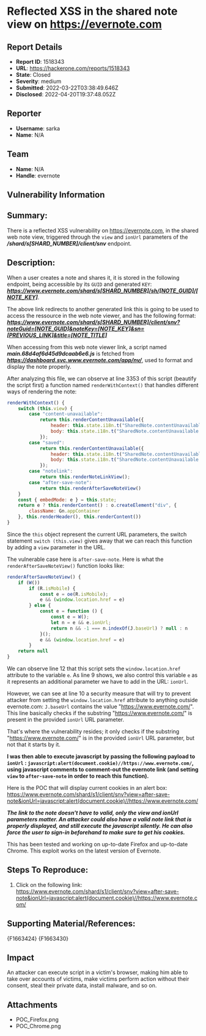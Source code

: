 # Reflected XSS in the shared note view on https://evernote.com

## Report Details
- **Report ID**: 1518343
- **URL**: https://hackerone.com/reports/1518343
- **State**: Closed
- **Severity**: medium
- **Submitted**: 2022-03-22T03:38:49.646Z
- **Disclosed**: 2022-04-20T19:37:48.052Z

## Reporter
- **Username**: sarka
- **Name**: N/A

## Team
- **Name**: N/A
- **Handle**: evernote

## Vulnerability Information
## Summary:

There is a reflected XSS vulnerability on https://evernote.com, in the shared web note view, triggered through the ```view``` and ```ionUrl``` parameters of the ***/shard/s[SHARD_NUMBER]/client/snv*** endpoint.

## Description:


When a user creates a note and shares it, it is stored in the following endpoint, being accessible by its ```GUID``` and generated ```KEY```: ***https://www.evernote.com/shard/s[SHARD_NUMBER]/sh/[NOTE_GUID]/[NOTE_KEY]***.

The above link redirects to another generated link this is going to be used to access the ressource in the web note viewer, and has the following format:
***https://www.evernote.com/shard/s[SHARD_NUMBER]/client/snv?noteGuid=[NOTE_GUID]&noteKey=[NOTE_KEY]&sn=[PREVIOUS_LINK]&title=[NOTE_TITLE]***

When accessing from this web note viewer link, a script named ***main.68d4af6d45d9dcaab6e6.js*** is fetched from ***https://dashboard.svc.www.evernote.com/app/nv/***, used to format and display the note properly.

After analyzing this file, we can observe at line 3353 of this script (beautify the script first) a function named ```renderWithContext()``` that handles different ways of rendering the note:

```javascript
renderWithContext() {
    switch (this.view) {
		case "content-unavailable":
			return this.renderContentUnavailable({
				header: this.state.i18n.t("SharedNote.contentUnavailable.info"),
				body: this.state.i18n.t("SharedNote.contentUnavailable.downloadInfo")
			});
		case "saved":
			return this.renderContentUnavailable({
				header: this.state.i18n.t("SharedNote.contentUnavailable.savedOnMobile.info"),
				body: this.state.i18n.t("SharedNote.contentUnavailable.savedOnMobile.downloadInfo")
			});
		case "notelink":
			return this.renderNoteLinkView();
		case "after-save-note":
			return this.renderAfterSaveNoteView()
	}
	const { embedMode: e } = this.state;
	return e ? this.renderContent() : o.createElement("div", {
		className: Gn.appContainer
	}, this.renderHeader(), this.renderContent())
}
```

Since the ```this``` object represent the current URL parameters, the switch statement ```switch (this.view)``` gives away that we can reach this function by adding a ```view``` parameter in the URL. 

The vulnerable case here is ```after-save-note```. Here is what the ```renderAfterSaveNoteView()``` function looks like:

```javascript
renderAfterSaveNoteView() {
	if (W())
		if (R.isMobile) {
			const e = oe(R.isMobile);
			e && (window.location.href = e)
		} else {
			const e = function () {
				const e = W();
				let n = e && e.ionUrl;
				return n && -1 === n.indexOf(J.baseUrl) ? null : n
			}();
			e && (window.location.href = e)
		}
	return null
}
```

We can observe line 12 that this script sets the ```window.location.href ``` attribute to the variable ```e```.  As line 9 shows, we also control this variable ```e``` as it represents an additional parameter we have to add in the URL: ```ionUrl```.

However, we can see at line 10 a security measure that will try to prevent attacker from setting the ```window.location.href``` attribute to anything outside evernote.com: ```J.baseUrl``` contains the value "https://www.evernote.com/". This line basically checks if the substring "https://www.evernote.com/" is present in the provided ```ionUrl``` URL parameter.

That's where the vulnerability resides; it only checks if the substring "https://www.evernote.com/" is in the provided ```ionUrl``` URL parameter, but not that it starts by it.

**I was then able to execute javascript by passing the following payload to ```ionUrl``` : ```javascript:alert(document.cookie)//https://www.evernote.com/```, using javascript comments to comment-out the evernote link (and setting ```view``` to ```after-save-note``` in order to reach this function).**

Here is the POC that will display current cookies in an alert box:
https://www.evernote.com/shard/s1/client/snv?view=after-save-note&ionUrl=javascript:alert(document.cookie)//https://www.evernote.com/

***The link to the note doesn't have to valid, only the view and ionUrl parameters matter. An attacker could also have a valid note link that is properly displayed, and still execute the javascript silently. He can also force the user to sign-in beforehand to make sure to get his cookies.***

This has been tested  and working on up-to-date Firefox and up-to-date Chrome.
This exploit works on the latest version of Evernote.

## Steps To Reproduce:

  1. Click on the following link: https://www.evernote.com/shard/s1/client/snv?view=after-save-note&ionUrl=javascript:alert(document.cookie)//https://www.evernote.com/

## Supporting Material/References:

  {F1663424}   {F1663430}

## Impact

An attacker can execute script in a victim's browser, making him able to take over accounts of victims, make victims perform action without their consent, steal their private data, install malware, and so on.

## Attachments
- POC_Firefox.png
- POC_Chrome.png
